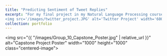 ```yaml
---
title: "Predicting Sentiment of Tweet Replies"
excerpt: "For my final project in my Natural Language Processing course, I chose to reproduce a study that sought to predict the aggregate sentiment of a given tweet's replies (as positive, neutral, or negative). I used both a Bi-LSTM and a CNN model for this task. Overall, I was able to come within 2% of the top published results, with the Bi-LSTM slightly outperfomring the CNN on a hand-labeled test set. <br/>
<img src='/images/twitter_project.JPG' alt='Twitter Project' width='600' height='600'>"
collection: portfolio
---
```


<style>
  .centered-image {
    display: block;
    margin: 0 auto;
    max-width: 100%; /* Ensure the image doesn't exceed the viewport width */
    transition: transform 0.3s; /* Add smooth transition for zoom effect */
  }

  .centered-image:hover {
    transform: scale(2); /* Zoom in by 20% on hover */
  }
</style>

<img src="{{ "/images/Group_10_Capstone_Poster.jpg" | relative_url }}" alt="Capstone Project Poster" width="1000" height="1000" class="centered-image">

<!-- <img src="{{ "/images/NLP_Twitter_Project_Poster.jpg" | relative_url }}" alt="Twitter Project Poster" width="1250" height="1250" class="centered-image"> -->
